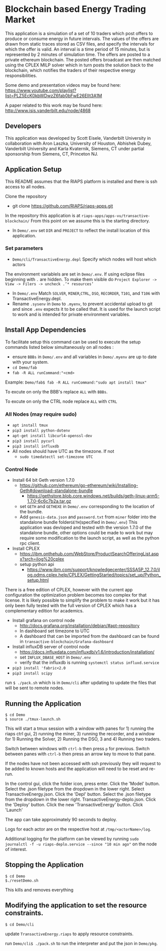 # Blockchain based Energy Trading Market

<Place a short description of your application>
 
 This application is a simulation of a set of 10 traders which post offers to produce or consume energy in future intervals. The values of the offers are drawn from static traces stored as CSV files, and specify the intervals for which the offer is valid. An interval is a time period of 15 minutes, but is represented by 2 minutes of simulation time. The offers are posted to a private ethereum blockchain. The posted offers broadcast are then matched using the CPLEX MILP solver which in turn posts the solution back to the blockchain, which notifies the traders of their respective energy responsibilities. 


Some demo and presentation videos may be found here: https://www.youtube.com/playlist?list=PLZ5EcK0kbWDwzZ6fab0bFwE26EIlt3A1M

A paper related to this work may be found here: http://www.isis.vanderbilt.edu/node/4868

## Developers

This application was developed by Scott Eisele, Vanderbilt University in collaboration with Aron Laszka, University of Houston, Abhishek Dubey, Vanderbilt University and Karla Kvaternik, Siemens, CT under partial sponsorship from Siemens, CT, Princeton NJ.


## Application Setup
This README assumes that the RIAPS platform is installed and there is ssh access to all nodes. 

Clone the repository
 * git clone https://github.com/RIAPS/riaps-apps.git
 
In the repository this application is at
`riaps-apps/apps-vu/transactive-blockchain/`
From this point on we assume this is the starting directory. 

* In `Demo/.env` set `DIR` and `PROJECT` to reflect the install location of this application.

### Set parameters

* ```Demo/cli/TransactiveEnergy.depl``` Specify which nodes will host which actors

The environment variablels are set in `Demo/.env`. If using eclipse files beginning with `.` are hidden. To make them visible do `Project Explorer -> View -> Filers -> uncheck .’* resources’`

* In `Demo/.env` Match `SOLVER`, `MINER`,`CTRL`, `DSO`, `RECORDER`, `T101`, and `T106` with TransactiveEnergy.depl. 
* Rename `.sysenv` in `Demo` to `.myenv`, to prevent accidental upload to git and since `.env` expects it to be called that. It is used for the launch script to work and is intended for private environment variables. 

## Install App Dependencies
To facilitate setup this command can be used to execute the setup commands listed below simultaneously on all nodes :
  * ensure `BBBs` in `Demo/.env` and all variables in `Demo/.myenv` are up to date with your system.
  * `cd Demo/fab`
  * `fab -R ALL runCommand:"<cmd>`
  
Example: `Demo/fab$ fab -R ALL runCommand:"sudo apt install tmux"`
  
To excute on only the BBB's replace `ALL` with `BBBs`.

To excute on only the CTRL node replace `ALL` with `CTRL`

### All Nodes (may require sudo)
* `apt install tmux`
* `pip3 install python-dotenv`
* `apt-get install libcurl4-openssl-dev`
* `pip3 install pycurl`
* `pip3 install influxdb`
* All nodes should have UTC as the timezone. If not
  * `sudo timedatectl set-timezone UTC`
### Control Node
* Install 64 bit Geth version 1.7.0
  * https://github.com/ethereum/go-ethereum/wiki/Installing-Geth#download-standalone-bundle
    * https://gethstore.blob.core.windows.net/builds/geth-linux-arm5-1.7.0-6c6c7b2a.tar.gz
  * set `GETH` and `GETHEXE` in `Demo/.env` corresponding to the location of the bundle.
  * Add `genesis-data.json` and `password.txt` from `miner` folder into the standalone bundle folder`GETH`(specified in `Demo/.env`)
This application was devloped and tested with the version 1.7.0 of the standalone bundle, other options could be made to work but may require some modification to the launch script, as well as the python rpc client.
* Install CPLEX
  * https://ibm.onthehub.com/WebStore/ProductSearchOfferingList.aspx?srch=ilog%20cplex
  * setup python api
    * https://www.ibm.com/support/knowledgecenter/SSSA5P_12.7.0/ilog.odms.cplex.help/CPLEX/GettingStarted/topics/set_up/Python_setup.html
  
There is a free edition of CPLEX, however with the current app configuration the optimization problem becomes too complex for that license. It is likely possible to simplify the problem to make it work but it has only been fully tested with the full version of CPLEX which has a complementary edition for academics. 
      
* Install grafana on control node
  * http://docs.grafana.org/installation/debian/#apt-repository
  * In dashboard set timezone to UTC 
  * A dashboard that can be imported from the dashboard can be found in `transactive-blockchain/Grafana-dashboard`
* Install influxDB server of control node
  * https://docs.influxdata.com/influxdb/v1.6/introduction/installation/
  * set `INFLUX_DBASE_HOST` in `Demo/.env`
  * verify that the influxdb is running `systemctl status influxd.service`
* `pip3 install 'fabric<2.0`
* `pip3 install scipy`

run `$ ./pack.sh` which is in `Demo/cli` after updating to update the files that will be sent to remote nodes. 

## Running the Application

```shell
$ cd Demo
$ source ./tmux-launch.sh
```
This will start a tmux session with a window with panes for 1) running the riaps ctrl gui, 2) running the miner, 3) running the recorder, and a window for 1) Running the Solver, 2) Running the DSO, 3 and 4) Running two traders.

Switch between windows with `ctrl-b` then press `p` for previous.
Switch between panes with `ctrl-b` then press an arrow key to move to that pane. 

If the nodes have not been accessed with ssh previously they will request to be added to known hosts and the application will need to be reset and re-run.

In the control gui, click the folder icon, press enter.
Click the 'Model' button. Select the .json filetype from the dropdown in the lower right. Select TransactiveEnergy.json.
Click the 'Depl' button. Select the .json filetype from the dropdown in the lower right.  TransactiveEnergy-deplo.json.
Click the 'Deploy' button.
Click the new 'TransactiveEnergy' button. Click 'Launch'

The app can take approximately 90 seconds to deploy.


Logs for each actor are on the respective host at `/tmp/<actorName>/log`.

Additional logging for the platform can be viewed by running `sudo journalctl -f -u riaps-deplo.service --since "10 min ago"` on the node of interest.

## Stopping the Application

```shell
$ cd Demo
$./resetDemo.sh
```
This kills and removes everything

## Modifying the application to set the resource constraints.

```shell
$ cd Demo/cli
```
update `TransactiveEnergy.riaps` to apply resource constraints.

run `Demo/cli$ ./pack.sh` to run the interpreter and put the json in `Demo/pkg`.
